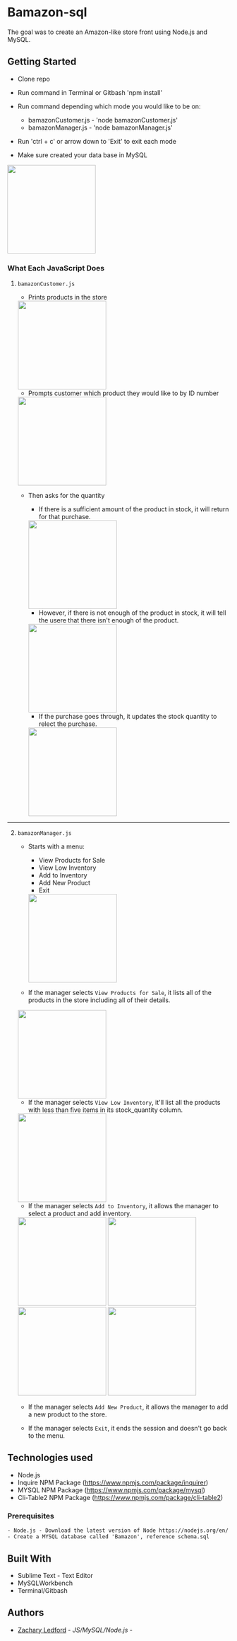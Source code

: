 # Bamazon-sql

The goal was to create an Amazon-like store front using Node.js and MySQL.

## Getting Started

- Clone repo
- Run command in Terminal or Gitbash 'npm install'
- Run command depending which mode you would like to be on:
    * bamazonCustomer.js - 'node bamazonCustomer.js'
    * bamazonManager.js - 'node bamazonManager.js'
- Run 'ctrl + c' or arrow down to 'Exit' to exit each mode

- Make sure created your data base in MySQL
<img src="images/Screen Shot 2020-04-27 at 4.30.05 PM.png" width="200">

### What Each JavaScript Does

1. `bamazonCustomer.js`

    * Prints products in the store
    <img src="images/Screen Shot 2020-04-27 at 4.36.55 PM.png" width="200">
    
    * Prompts customer which product they would like to by ID number
    <img src="images/Screen Shot 2020-04-27 at 4.37.11 PM.png" width="200">
    
    * Then asks for the quantity

        * If there is a sufficient amount of the product in stock, it will return for that purchase.
        <img src="images/Screen Shot 2020-04-27 at 4.38.30 PM.png" width="200">

        * However, if there is not enough of the product in stock, it will tell the usere that there isn't enough of the product.
        <img src="images/Screen Shot 2020-04-27 at 4.37.48 PM.png" width="200">

        * If the purchase goes through, it updates the stock quantity to relect the purchase.
        <img src="images/Screen Shot 2020-04-27 at 4.39.04 PM.png" width="200">

-----------------------------

2. `bamazonManager.js`

    * Starts with a menu:
        * View Products for Sale
        * View Low Inventory
        * Add to Inventory
        * Add New Product
        * Exit
        <img src="images/Screen Shot 2020-04-27 at 5.17.14 PM.png" width="200">
    
    * If the manager selects `View Products for Sale`, it lists all of the products in the store including all of their details.
    <img src="images/Screen Shot 2020-04-27 at 5.18.00 PM.png" width="200">

    * If the manager selects `View Low Inventory`, it'll list all the products with less than five items in its stock_quantity column.
    <img src="images/Screen Shot 2020-04-27 at 5.31.10 PM.png" width="200">

    * If the manager selects `Add to Inventory`, it allows the manager to select a product and add inventory.
    <img src="images/Screen Shot 2020-04-27 at 5.35.12 PM.png" width="200">
    <img src="images/Screen Shot 2020-04-27 at 5.36.06 PM.png" width="200">
    <img src="images/Screen Shot 2020-04-27 at 5.37.43 PM.png" width="200">
    <img src="images/Screen Shot 2020-04-27 at 5.45.08 PM.png" width="200">

    * If the manager selects `Add New Product`, it allows the manager to add a new product to the store.

    * If the manager selects `Exit`, it ends the session and doesn't go back to the menu.

## Technologies used
- Node.js
- Inquire NPM Package (https://www.npmjs.com/package/inquirer)
- MYSQL NPM Package (https://www.npmjs.com/package/mysql)
- Cli-Table2 NPM Package (https://www.npmjs.com/package/cli-table2)
### Prerequisites

```
- Node.js - Download the latest version of Node https://nodejs.org/en/
- Create a MYSQL database called 'Bamazon', reference schema.sql
```

## Built With

* Sublime Text - Text Editor
* MySQLWorkbench
* Terminal/Gitbash

## Authors

* [Zachary Ledford](https://github.com/thePROZACH25) - *JS/MySQL/Node.js* - 